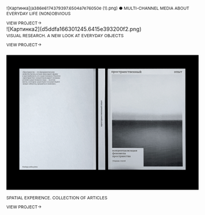 ![Картинка](a386e6174379397.6504a7e76050e (1).png)
  ● MULTI-CHANNEL MEDIA ABOUT EVERYDAY LIFE (NON)OBVIOUS
<div style="margin-top: 0px, margin-bottom: 5px; font-family: 'Inter', sans-serif; font-size: 11px; line-height: 14px;">
  VIEW PROJECT→
</div>
![Картинка2](d5ddfa166301245.6415e393200f2.png)

<div style="margin-top: 2px; margin-bottom: 10px; font-family: 'Inter', sans-serif; font-size: 11px; line-height: 14px;">
  VISUAL RESEARCH. A NEW LOOK AT EVERYDAY OBJECTS
</div> 
<div style="margin-bottom: 20px; font-family: 'Inter', sans-serif; font-size: 11px; line-height: 14px;">
  VIEW PROJECT→
</div>

![Картинка3](70163f147344093.62c159325c859.png)

<div style="margin-top: 2px; margin-bottom: 10px; font-family: 'Inter', sans-serif; font-size: 11px; line-height: 14px;">
  SPATIAL EXPERIENCE. COLLECTION OF ARTICLES
</div> 
<div style="margin-bottom: 20px; font-family: 'Inter', sans-serif; font-size: 11px; line-height: 14px;">
  VIEW PROJECT→
</div>

<style>
p {
font-family: 'Inter', sans-serif; font-size: 11px; line-height: 14px;"
}
</style>
